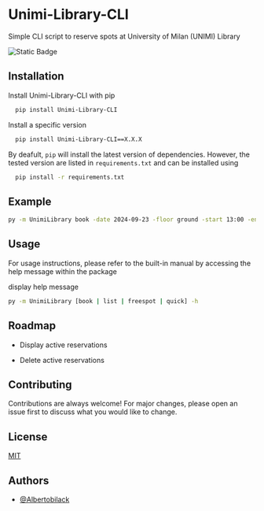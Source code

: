 # Unimi-Library-CLI 

Simple CLI script to reserve spots at University of Milan (UNIMI) Library



![Static Badge](https://img.shields.io/badge/semver-1.0.0-blue)




## Installation

Install Unimi-Library-CLI with pip

```bash
  pip install Unimi-Library-CLI
```

Install a specific version

```bash
  pip install Unimi-Library-CLI==X.X.X
```

By deafult, `pip` will install the latest version of dependencies. However, the tested version are listed in `requirements.txt` and can be installed using

```bash
  pip install -r requirements.txt
```
## Example

```bash
py -m UnimiLibrary book -date 2024-09-23 -floor ground -start 13:00 -end 21:00
```
## Usage

For usage instructions, please refer to the built-in manual by accessing the help message within the package

display help message

```bash
py -m UnimiLibrary [book | list | freespot | quick] -h
```


## Roadmap

- Display active reservations

- Delete active reservations


## Contributing

Contributions are always welcome! For major changes, please open an issue first
to discuss what you would like to change.



## License

[MIT](https://choosealicense.com/licenses/mit/)


## Authors

- [@Albertobilack](https://github.com/Albertobilack)